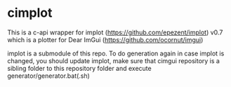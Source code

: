 # cimplot

This is a c-api wrapper for implot (https://github.com/epezent/implot) v0.7 which is a plotter for Dear ImGui (https://github.com/ocornut/imgui)

implot is a submodule of this repo. To do generation again in case implot is changed, you should update implot, make sure that cimgui repository is a sibling folder to this repository folder and execute generator/generator.bat(.sh)
